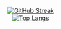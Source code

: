 <div align="center">
  
  [![GitHub Streak](https://github-readme-streak-stats.herokuapp.com?user=logan858&theme=vue-dark&hide_border=true&border_radius=5&date_format=j%2Fn%5B%2FY%5D&card_width=497)](https://git.io/streak-stats)
  </br>
  [![Top Langs](https://github-readme-stats.vercel.app/api/top-langs/?username=logan858&layout=compact&theme=vue-dark&hide_border=true)](https://github.com/anuraghazra/github-readme-stats)
 
  <div>
    <img src="https://komarev.com/ghpvc/?username=logan858&style=flat-square&color=blue" alt=""/>
  </div>
</div>
<!--
**logan858/logan858** is a ✨ _special_ ✨ repository because its `README.md` (this file) appears on your GitHub profile.

Here are some ideas to get you started:

- 🔭 I’m currently working on ...
- 🌱 I’m currently learning ...
- 👯 I’m looking to collaborate on ...
- 🤔 I’m looking for help with ...
- 💬 Ask me about ...
- 📫 How to reach me: ...
- 😄 Pronouns: ...
- ⚡ Fun fact: ...
-->
